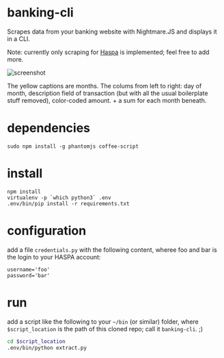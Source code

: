 # banking-cli

Scrapes data from your banking website with Nightmare.JS and displays it in a CLI.

Note: currently only scraping for [Haspa](http://www.haspa.de/) is implemented; feel free to add more.

![screenshot](http://i.imgur.com/XjpgPEl.png)

The yellow captions are months. The colums from left to right: day of month, description field of transaction (but with all the usual boilerplate stuff removed), color-coded amount. + a sum for each month beneath.

# dependencies
`sudo npm install -g phantomjs coffee-script`

# install

```
npm install
virtualenv -p `which python3` .env
.env/bin/pip install -r requirements.txt
```

# configuration
add a file `credentials.py` with the following content, wheree foo and bar is the login to your HASPA account:

```
username='foo'
password='bar'
```

# run
add a script like the following to your `~/bin` (or similar) folder, where `$script_location` is the path of this cloned repo; call it `banking-cli`. ;)

```bash
cd $script_location
.env/bin/python extract.py
```

